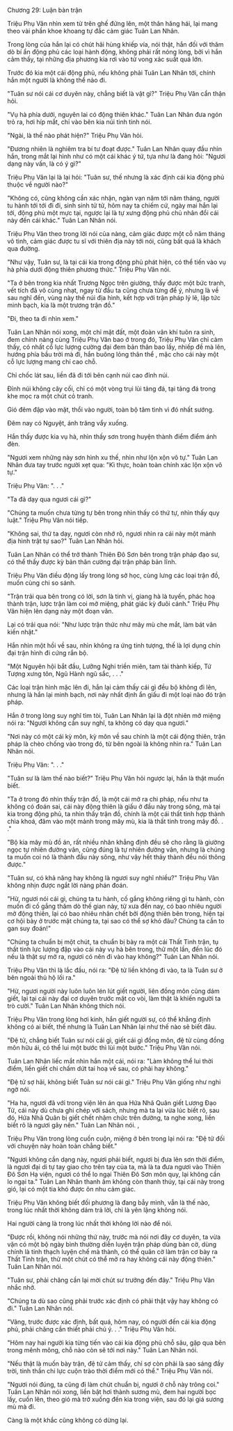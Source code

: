




Chương 29: Luận bàn trận


Triệu Phụ Vân nhìn xem từ trên ghế đứng lên, một thân hăng hái, lại mang theo vài phần khoe khoang tự đắc cảm giác Tuân Lan Nhân.

Trong lòng của hắn lại có chút hãi hùng khiếp vía, nói thật, hắn đối với thăm dò bí ẩn động phủ các loại hành động, không phải rất nóng lòng, bởi vì hắn cảm thấy, tại những địa phương kia rơi vào tử vong xác suất quá lớn.

Trước đó kia một cái động phủ, nếu không phải Tuân Lan Nhân tới, chính hắn một người là không thể nào đi.

"Tuân sư nói cái cơ duyên này, chẳng biết là vật gì?" Triệu Phụ Vân cẩn thận hỏi.

"Vụ hà phía dưới, nguyên lai có động thiên khác." Tuân Lan Nhân đưa ngón trỏ ra, hơi híp mắt, chỉ vào bên kia núi tinh tinh nói.

"Ngài, là thế nào phát hiện?" Triệu Phụ Vân hỏi.

"Đương nhiên là nghiêm tra bí tư đoạt được." Tuân Lan Nhân quay đầu nhìn hắn, trong mắt lại hình như có một cái khác ý tứ, tựa như là đang hỏi: "Ngươi dạng này vấn, là có ý gì?"

Triệu Phụ Vân lại là lại hỏi: "Tuân sư, thế nhưng là xác định cái kia động phủ thuộc về người nào?"

"Không có, cũng không cần xác nhận, ngàn vạn năm tới năm tháng, người tu hành tới tới đi đi, sinh sinh tử tử, hôm nay ta chiếm cứ, ngày mai hắn lại tới, động phủ một mực tại, ngược lại là tự xưng động phủ chủ nhân đổi cái này đến cái khác." Tuân Lan Nhân nói.

Triệu Phụ Vân theo trong lời nói của nàng, cảm giác được một cỗ năm tháng vô tình, cảm giác được tu sĩ với thiên địa này tới nói, cũng bất quá là khách qua đường.

"Như vậy, Tuân sư, là tại cái kia trong động phủ phát hiện, có thể tiến vào vụ hà phía dưới động thiên phương thức." Triệu Phụ Vân nói.

"Ta ở bên trong kia nhất Trương Ngọc trên giường, thấy được một bức tranh, vết tích đã vô cùng nhạt, ngay từ đầu ta cũng chưa từng để ý, nhưng là về sau nghĩ đến, vùng này thế núi địa hình, kết hợp với trận pháp lý lẽ, lập tức minh bạch, kia là một trương trận đồ."

"Đi, theo ta đi nhìn xem."

Tuân Lan Nhân nói xong, một chỉ mặt đất, một đoàn vân khí tuôn ra sinh, đem chính nàng cùng Triệu Phụ Vân bao ở trong đó, Triệu Phụ Vân chỉ cảm thấy, có nhất cổ lực lượng cường đại đem bản thân bao lấy, nhiếp đề mà lên, hướng phía bầu trời mà đi, hắn buông lỏng thân thể , mặc cho cái này một cỗ lực lượng mang chí cao chỗ.

Chỉ chốc lát sau, liền đã đi tới bên cạnh núi cao đỉnh núi.

Đỉnh núi không cây cối, chỉ có một vòng trụi lủi tảng đá, tại tảng đá trong khe mọc ra một chút cỏ tranh.

Gió đêm đập vào mặt, thổi vào người, toàn bộ tâm tình vì đó nhất sướng.

Đêm nay có Nguyệt, ánh trăng vẩy xuống.

Hắn thấy được kia vụ hà, nhìn thấy sơn trong huyện thành điểm điểm ánh đèn.

"Ngươi xem những này sơn hình xu thế, nhìn như lộn xộn vô tự." Tuân Lan Nhân đưa tay trước người xẹt qua: "Kì thực, hoàn toàn chính xác lộn xộn vô tự."

Triệu Phụ Vân: ". . ."

"Ta đã dạy qua ngươi cái gì?"

"Chúng ta muốn chưa từng tự bên trong nhìn thấy có thứ tự, nhìn thấy quy luật." Triệu Phụ Vân nói tiếp.

"Không sai, thứ ta dạy, ngươi còn nhớ rõ, ngươi nhìn ra cái này một mảnh địa hình trật tự sao?" Tuân Lan Nhân hỏi.

Tuân Lan Nhân có thể trở thành Thiên Đô Sơn bên trong trận pháp đạo sư, có thể thấy được kỳ bản thân cường đại trận pháp bản lĩnh.

Triệu Phụ Vân điều động lấy trong lòng sở học, cùng lưng các loại trận đồ, muốn cùng chi so sánh.

"Trận trải qua bên trong có lời, sơn là tinh vị, giang hà là tuyến, phác hoạ thành trận, lược trận làm coi mở miệng, phát giác kỳ đuôi cánh." Triệu Phụ Vân hiện lên dạng này một đoạn văn.

Lại có trải qua nói: "Như lược trận thức như mây mù che mắt, làm bát vân kiến nhật."

Hắn nhìn một hồi về sau, nhìn không ra ứng tinh tượng, thế là lợi dụng chín đại trận hình đi cứng rắn bộ.

"Một Nguyên hội bắt đầu, Lưỡng Nghi triền miên, tam tài thành kiếp, Tứ Tượng xưng tôn, Ngũ Hành ngũ sắc, . . ."

Các loại trận hình mặc lên đi, hắn lại cảm thấy cái gì đều bộ không đi lên, nhưng là hắn lại minh bạch, nơi này nhất định ẩn giấu đi một loại nào đó trận pháp.

Hắn ở trong lòng suy nghĩ tìm tòi, Tuân Lan Nhân lại là đột nhiên mở miệng nói ra: "Ngươi không cần suy nghĩ, ta không có dạy qua ngươi."

"Nơi này có một cái kỳ môn, kỳ môn về sau chính là một cái động thiên, trận pháp là chèo chống vào trong đó, từ bên ngoài là không nhìn ra." Tuân Lan Nhân nói.

Triệu Phụ Vân: ". . ."

"Tuân sư là làm thế nào biết?" Triệu Phụ Vân hỏi ngược lại, hắn là thật muốn biết.

"Ta ở trong đó nhìn thấy trận đồ, là một cái mở ra chi pháp, nếu như ta không có đoán sai, cái này động thiên là giấu ở đầu này trong sông, mà tại kia trong động phủ, ta nhìn thấy trận đồ, chính là một cái thất tinh hợp thành chìa khoá, đâm vào một mảnh trong mây mù, kia là thất tinh trong mây đồ. . ."

"Bộ kia mây mù đồ án, rất nhiều nhân khẳng định đều sẽ cho rằng là giường ngọc tự nhiên đường vân, cũng đúng là tự nhiên đường vân, nhưng là chúng ta muốn coi nó là thành đầu này sông, như vậy hết thảy thành đều nói thông được."

"Tuân sư, có khả năng hay không là ngươi suy nghĩ nhiều?" Triệu Phụ Vân không nhịn được ngắt lời nàng phán đoán.

"Hừ, ngươi nói cái gì, chúng ta tu hành, cố gắng không riêng gì tu hành, còn muốn đi cố gắng thăm dò thế gian này, từ xưa đến nay, có bao nhiêu người mở động thiên, lại có bao nhiêu nhân chết bởi động thiên bên trong, hiện tại cơ hội bày ở trước mặt chúng ta, tại sao có thể sợ khó đâu? Chúng ta cần to gan suy đoán!"

"Chúng ta chuẩn bị một chút, ta chuẩn bị bày ra một cái Thất Tinh trận, tụ thất tinh lực lượng đập vào cái này vụ hà bên trong, thử một lần, đến lúc đó nếu là thật sự mở ra, ngươi có nên đi vào hay không?" Tuân Lan Nhân nói.

Triệu Phụ Vân thì là lắc đầu, nói ra: "Đệ tử liền không đi vào, ta là Tuân sư ở bên ngoài thủ hộ lối ra."

"Hừ, ngươi người này luôn luôn lén lút giết người, liên đồng môn cũng dám giết, lại tại cái này đại cơ duyên trước mặt co vòi, làm thật là khiến người ta trò cười." Tuân Lan Nhân không thích nói.

Triệu Phụ Vân trong lòng hơi kinh, hắn giết người sự, có thể khẳng định không có ai biết, thế nhưng là Tuân Lan Nhân lại như thế nào sẽ biết đâu.

"Đệ tử, chẳng biết Tuân sư nói cái gì, giết cái gì đồng môn, đệ tử cùng đồng môn hữu ái, có thể lui một bước thì lùi một bước." Triệu Phụ Vân nói.

Tuân Lan Nhân liếc mắt nhìn hắn một cái, nói ra: "Làm không thể lui thời điểm, liền giết chi chấm dứt tai hoạ về sau, có phải hay không."

"Đệ tử sợ hãi, không biết Tuân sư nói cái gì." Triệu Phụ Vân giống như nghi ngờ nói.

"Ha ha, ngươi đã với trong viện lên án qua Hứa Nhã Quân giết Lương Đạo Tử, cái này dù chưa ghi chép với sách, nhưng mà ta lại vừa lúc biết rõ, sau đó, Hứa Nhã Quân bị giết chết nhậm chức trên đường, ta nghe xong, liền biết rõ là ngươi gây nên." Tuân Lan Nhân nói. ,

Triệu Phụ Vân trong lòng cuồn cuộn, miệng ở bên trong lại nói ra: "Đệ tử đối với chuyện này hoàn toàn chẳng biết."

"Ngươi không cần dạng này, ngươi phải biết, ngươi bị đưa lên sơn thời điểm, là ngươi đại di tự tay giao cho trên tay của ta, mà là ta đưa ngươi vào Thiên Đô Sơn Hạ viện, ngươi có thể lo ngại Thiên Đô Sơn môn quy, lại không cần lo ngại ta." Tuân Lan Nhân thanh âm không còn thanh thúy, tại cái này trong gió, lại có một tia khó được ôn nhu cảm giác.

Triệu Phụ Vân không biết đối phương là đang bẫy mình, vẫn là thế nào, trong lúc nhất thời không dám trả lời, chỉ là yên lặng không nói.

Hai người càng là trong lúc nhất thời không lời nào để nói.

"Được rồi, không nói những thứ này, trước mà nói nơi đây cơ duyên, ta vừa vặn có một bộ ngày bình thường diễn luyện trận pháp dùng bàn cờ, dùng chính là tinh thạch luyện chế mà thành, có thể quân cờ làm trận cơ bày ra Thất Tinh trận, thử một chút có thể mở ra hay không cái này động thiên." Tuân Lan Nhân nói.

"Tuân sư, phải chăng cần lại mời chút sư trưởng đến đây." Triệu Phụ Vân nhắc nhở.

"Chúng ta dù sao cũng phải trước xác định có phải thật vậy hay không có đi." Tuân Lan Nhân nói.

"Vâng, trước được xác định, bất quá, hôm nay, có người đến cái kia động phủ, phải chăng cần thiết phải chú ý. . ." Triệu Phụ Vân hỏi.

"Hôm nay hai người kia từng tiến vào cái kia động phủ chỗ sâu, gặp qua bên trong mênh mông, chỗ nào còn sẽ tới nơi này." Tuân Lan Nhân nói.

"Nếu thật là muốn bày trận, đệ tử cảm thấy, chỉ sợ còn phải là sao sáng đầy trời, tinh thần chi lực cuộn trào thời điểm mới có thể." Triệu Phụ Vân nói.

"Ngươi nói đúng, ta cũng đi làm chút chuẩn bị, ngươi ở chỗ này trông coi." Tuân Lan Nhân nói xong, liền bật hơi thành sương mù, đem hai người bọc lấy, cuốn lên, theo gió mà trở xuống đến kia trong viện, sau đó lại giá sương mù mà đi.

Càng là một khắc cũng không có dừng lại.




